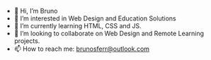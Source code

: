 - 👋 Hi, I’m Bruno
- 👀 I’m interested in Web Design and Education Solutions
- 🌱 I’m currently learning HTML, CSS and JS.
- 💞️ I’m looking to collaborate on Web Design and Remote Learning projects.
- 📫 How to reach me: brunosferr@outlook.com

<!---
brunosferr/brunosferr is a ✨ special ✨ repository because its `README.md` (this file) appears on your GitHub profile.
You can click the Preview link to take a look at your changes.
--->
